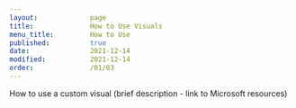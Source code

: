```yaml
---
layout:             page
title:              How to Use Visuals
menu_title:         How to Use
published:          true
date:               2021-12-14
modified:           2021-12-14
order:              /01/03
---
```

<todo>How to use a custom visual (brief description - link to Microsoft resources)</todo>
